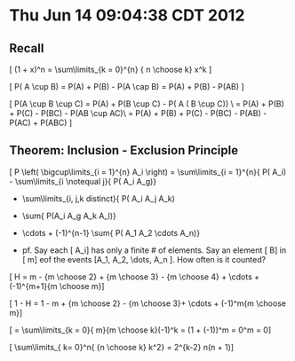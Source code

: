 # Thu Jun 14 09:04:38 CDT 2012

## Recall
\[ (1 + x)^n = \sum\limits_{k = 0}^{n} { n \choose k} x^k \]

\[ P( A \cup B) = P(A) + P(B) - P(A \cap B) = P(A) + P(B) - P(AB) \]


\[ P(A \cup B \cup C) = P(A) + P(B \cup C) - P( A ( B \cup C)) \\
  = P(A) + P(B) + P(C) - P(BC) - P(AB \cup AC)\\
  = P(A) + P(B) + P(C) - P(BC) - P(AB) - P(AC) + P(ABC) \]

## Theorem: Inclusion - Exclusion Principle

\[ P \left( \bigcup\limits_{i = 1}^{n} A_i \right) = \sum\limits_{i = 1}^{n}{ P( A_i) - \sum\limits_{i \notequal j}{ P( A_i A_g)} 
  + \sum\limits_{i, j,k distinct}{ P( A_i A_j A_k) 
  - \sum{ P(A_i A_g A_k A_l)}
  + \cdots + (-1)^{n-1} \sum{ P( A_1 A_2 \cdots A_n)}


* pf. Say each \[ A_i\] has only a finite # of elements. 
  Say an element \[ B\] in \[ m\] eof the events \[A_1, A_2, \dots, A_n \].
  How often is it counted?

\[ H = m - {m \choose 2} + {m \choose 3} - {m \choose 4} + \cdots + (-1)^{m+1}{m \choose m}\]

\[ 1 - H = 1 - m + {m \choose 2} - {m \choose 3}+ \cdots + (-1)^m{m \choose m}\]

\[ = \sum\limits_{k = 0}{ m}{m \choose k}(-1)^k = (1 + (-1))^m = 0^m = 0\]


\[ \sum\limits_{ k= 0}^n{ {n \choose k} k^2} = 2^{k-2} n(n + 1)\]